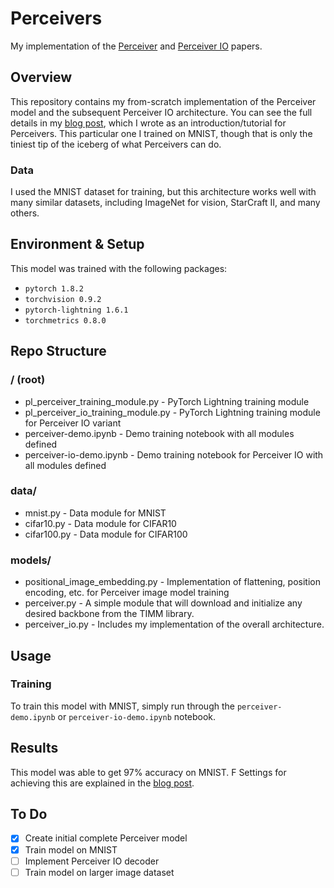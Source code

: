 # Perceivers
My implementation of the [Perceiver](https://arxiv.org/abs/2103.03206) and [Perceiver IO](https://arxiv.org/abs/2107.14795) papers.

## Overview
This repository contains my from-scratch implementation of the Perceiver model and the subsequent Perceiver IO architecture. You can see the full details in my [blog post](), which I wrote as an introduction/tutorial for Perceivers. This particular one I trained on MNIST, though that is only the tiniest tip of the iceberg of what Perceivers can do.


### Data
I used the MNIST dataset for training, but this architecture works well with many similar datasets, including ImageNet for vision, StarCraft II, and many others.

## Environment & Setup
This model was trained with the following packages:
- `pytorch 1.8.2`
- `torchvision 0.9.2`
- `pytorch-lightning 1.6.1`
- `torchmetrics 0.8.0`

## Repo Structure
### / (root)
- pl_perceiver_training_module.py - PyTorch Lightning training module
- pl_perceiver_io_training_module.py - PyTorch Lightning training module for Perceiver IO variant
- perceiver-demo.ipynb - Demo training notebook with all modules defined 
- perceiver-io-demo.ipynb - Demo training notebook for Perceiver IO with all modules defined

### data/
- mnist.py - Data module for MNIST
- cifar10.py - Data module for CIFAR10
- cifar100.py - Data module for CIFAR100

### models/
- positional_image_embedding.py - Implementation of flattening, position encoding, etc. for Perceiver image model training
- perceiver.py - A simple module that will download and initialize any desired backbone from the TIMM library.
- perceiver_io.py - Includes my implementation of the overall architecture.

## Usage
### Training
To train this model with MNIST, simply run through the `perceiver-demo.ipynb` or `perceiver-io-demo.ipynb` notebook.

## Results
This model was able to get 97% accuracy on MNIST. F Settings for achieving this are explained in the [blog post](https://medium.com/@curttigges/building-a-transformer-powered-sota-image-labeller-cfe25e6d69f1).

## To Do
- [x] Create initial complete Perceiver model
- [x] Train model on MNIST
- [ ] Implement Perceiver IO decoder
- [ ] Train model on larger image dataset

